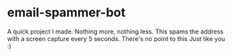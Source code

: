 # email-spammer-bot
A quick project I made. Nothing more, nothing less.
This spams the address with a screen capture every 5 seconds. 
There's no point to this
Just like you :)
